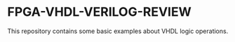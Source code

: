 # FPGA-VHDL-VERILOG-REVIEW
This repository contains some basic examples about VHDL logic operations.
